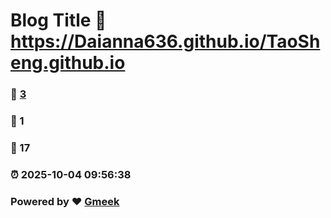# Blog Title :link: https://Daianna636.github.io/TaoSheng.github.io 
### :page_facing_up: [3](https://Daianna636.github.io/TaoSheng.github.io/tag.html) 
### :speech_balloon: 1 
### :hibiscus: 17 
### :alarm_clock: 2025-10-04 09:56:38 
### Powered by :heart: [Gmeek](https://github.com/Meekdai/Gmeek)
